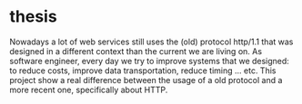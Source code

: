 # thesis
Nowadays a lot of web services still uses the (old) protocol http/1.1 that was designed in a different context than the current we are living on. As software engineer, every day we try to improve systems that we designed: to reduce costs, improve data transportation, reduce timing ... etc. This project show a real difference between the usage of a old protocol and a more recent one, specifically about HTTP.
